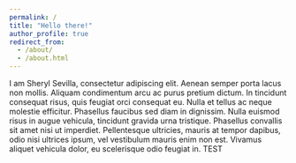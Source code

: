 ```yaml
---
permalink: /
title: "Hello there!"
author_profile: true
redirect_from: 
  - /about/
  - /about.html
---
```


I am Sheryl Sevilla, consectetur adipiscing elit. Aenean semper porta lacus non mollis. Aliquam condimentum arcu ac purus pretium dictum. In tincidunt consequat risus, quis feugiat orci consequat eu. Nulla et tellus ac neque molestie efficitur. Phasellus faucibus sed diam in dignissim. Nulla euismod risus in augue vehicula, tincidunt gravida urna tristique. Phasellus convallis sit amet nisi ut imperdiet. Pellentesque ultricies, mauris at tempor dapibus, odio nisi ultrices ipsum, vel vestibulum mauris enim non est. Vivamus aliquet vehicula dolor, eu scelerisque odio feugiat in. TEST
